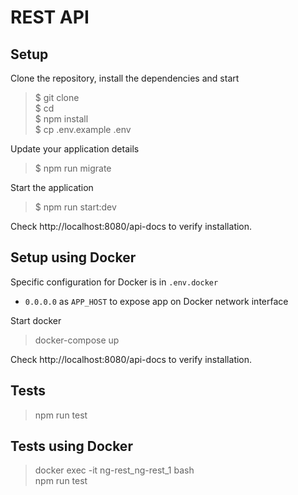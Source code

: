 # REST API

## Setup

Clone the repository, install the dependencies and start

> $ git clone  
  $ cd  
>  $ npm install  
  $ cp .env.example .env

Update your application details

> \$ npm run migrate

Start the application

> \$ npm run start:dev

Check http://localhost:8080/api-docs to verify installation.

## Setup using Docker

Specific configuration for Docker is in `.env.docker`

- `0.0.0.0` as `APP_HOST` to expose app on Docker network interface

Start docker

> docker-compose up

Check http://localhost:8080/api-docs to verify installation.

## Tests

> npm run test

## Tests using Docker

> docker exec -it ng-rest_ng-rest_1 bash  
> npm run test
